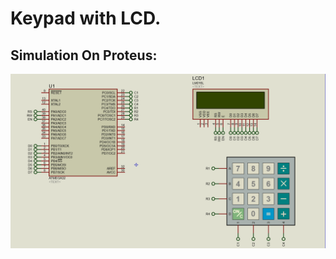 # Keypad with LCD.
## Simulation On Proteus:
![gitHub](https://github.com/MostafaEdrees11/AVR/blob/master/AVR%20Tasks/Assignment%204/KEYPAD_Driver/Proteus/Simulation/Keypad_lcd.gif)